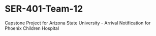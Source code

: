 # SER-401-Team-12
Capstone Project for Arizona State University - Arrival Notification for Phoenix Children Hospital
